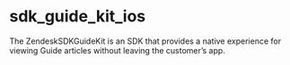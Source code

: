 # sdk_guide_kit_ios
The ZendeskSDKGuideKit is an SDK that provides a native experience for viewing Guide articles without leaving the customer’s app.

